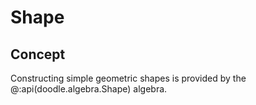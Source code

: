 # Shape

## Concept

Constructing simple geometric shapes is provided by the @:api(doodle.algebra.Shape) algebra.
